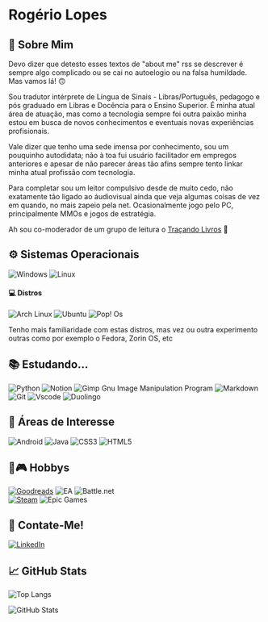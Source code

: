 # Rogério Lopes




## 👤 Sobre Mim
Devo dizer que detesto esses textos de "about me" rss se descrever é sempre algo complicado ou se cai no autoelogio ou na falsa humildade. Mas vamos lá! 🙃 

Sou tradutor intérprete de Língua de Sinais -  Libras/Português, pedagogo e pós graduado em Libras e Docência para o Ensino Superior. É minha atual área de atuação, mas como a tecnologia sempre foi outra paixão minha estou em busca de novos conhecimentos e eventuais novas experiências profisionais.

Vale dizer que tenho uma sede imensa por conhecimento, sou um pouquinho autodidata; não à toa fui usuário facilitador em empregos anteriores e apesar de não parecer áreas tão afins sempre tento linkar minha atual profissão com tecnologia. 

Para completar sou um leitor compulsivo desde de muito cedo, não exatamente tão ligado ao áudiovisual ainda que veja algumas coisas de vez em quando, no mais zapeio pela net. Ocasionalmente jogo pelo PC, principalmente MMOs e jogos de estratégia.

Ah sou co-moderador de um grupo de leitura o [Traçando Livros](https://www.instagram.com/tracando_livros/) 📕



## ⚙️ Sistemas Operacionais



![Windows](https://img.shields.io/badge/Windows-000?style=for-the-badge&logo=windows&logoColor=2CA5E0)   ![Linux](https://img.shields.io/badge/Linux-FCC624?style=for-the-badge&logo=linux&logoColor=black)



#### 💻 Distros


![Arch Linux](https://img.shields.io/badge/Arch%20Linux-1793D1?style=for-the-badge&logo=arch-linux&logoColor=fff)    ![Ubuntu](https://img.shields.io/badge/Ubuntu-35495E?style=for-the-badge&logo=ubuntu&logoColor=2CA5E0)    ![Pop! Os](https://img.shields.io/badge/Pop!_OS-48B9C7?logo=Pop%21_OS&logoColor=white&style=for-the-badge)

Tenho mais familiaridade com estas distros, mas vez ou outra experimento outras como por exemplo o Fedora, Zorin OS, etc



## 📚 Estudando...

![Python](https://img.shields.io/badge/python-3670A0?style=for-the-badge&logo=python&logoColor=ffdd54)  ![Notion](https://img.shields.io/badge/Notion-000000?style=for-the-badge&logo=notion&logoColor=white) ![Gimp Gnu Image Manipulation Program](https://img.shields.io/badge/Gimp-657D8B?style=for-the-badge&logo=gimp&logoColor=FFFFFF)  ![Markdown](https://img.shields.io/badge/Markdown-000?style=for-the-badge&logo=markdown)  
![Git](https://img.shields.io/badge/GIT-E44C30?style=for-the-badge&logo=git&logoColor=white)  ![Vscode](https://img.shields.io/badge/Vscode-007ACC?style=for-the-badge&logo=visual-studio-code&logoColor=white)  ![Duolingo](https://img.shields.io/badge/Duolingo-%234DC730.svg?style=for-the-badge&logo=Duolingo&logoColor=white)



## 📑 Áreas de Interesse

![Android](https://img.shields.io/badge/Android-3DDC84?style=for-the-badge&logo=android&logoColor=white)  ![Java](https://img.shields.io/badge/java-%23ED8B00.svg?style=for-the-badge&logo=openjdk&logoColor=white)  ![CSS3](https://img.shields.io/badge/CSS3-1572B6?style=for-the-badge&logo=css3&logoColor=white)  ![HTML5](https://img.shields.io/badge/HTML5-E34F26?style=for-the-badge&logo=html5&logoColor=white)


## 📕🎮 Hobbys  


[![Goodreads](https://img.shields.io/badge/Goodreads-F3F1EA?style=for-the-badge&logo=goodreads&logoColor=372213)](https://www.goodreads.com/user/show/85271106-rogerio-lopes)  ![EA](https://img.shields.io/badge/ea-%23000000.svg?style=for-the-badge&logo=ea&logoColor=white)  ![Battle.net](https://img.shields.io/badge/battle.net-%2300AEFF.svg?style=for-the-badge&logo=battle.net&logoColor=white)  
[![Steam](https://img.shields.io/badge/steam-%23000000.svg?style=for-the-badge&logo=steam&logoColor=white)](https://steamcommunity.com/id/finlandes19/)  ![Epic Games](https://img.shields.io/badge/epicgames-%23313131.svg?style=for-the-badge&logo=epicgames&logoColor=white)


## 📌 Contate-Me!


[![LinkedIn](https://img.shields.io/badge/LinkedIn-0077B5?style=for-the-badge&logo=linkedin&logoColor=white)](https://www.linkedin.com/in/rogeriolopestils/)




## 📈 GitHub Stats

![Top Langs](https://github-readme-stats.vercel.app/api/top-langs/?username=finlandes19&layout=compact&bg_color=000&border_color=30A3DC&title_color=E94D5F&text_color=FF)     


![GitHub Stats](https://github-readme-stats.vercel.app/api?username=finlandes19&theme=transparent&bg_color=000&border_color=30A3DC&show_icons=true&icon_color=30A3DC&title_color=E94D5F&text_color=FFF)  

